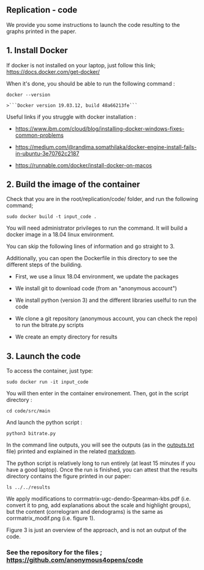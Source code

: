 ## Replication - code

We provide you some instructions to launch the code resulting to the graphs printed in the paper.


## 1. Install Docker

If docker is not installed on your laptop, just follow this link; https://docs.docker.com/get-docker/

When it's done, you should be able to run the following command : 

```docker --version```

    >```Docker version 19.03.12, build 48a66213fe```


Useful links if you struggle with docker installation :

- https://www.ibm.com/cloud/blog/installing-docker-windows-fixes-common-problems

- https://medium.com/@randima.somathilaka/docker-engine-install-fails-in-ubuntu-3e70762c2187

- https://runnable.com/docker/install-docker-on-macos


## 2. Build the image of the container

Check that you are in the root/replication/code/ folder, and run the following command;

```sudo docker build -t input_code .```

You will need administrator privileges to run the command. It will build a docker image in a 18.04 linux environment.

You can skip the following lines of information and go straight to 3.

Additionally, you can open the Dockerfile in this directory to see the different steps of the building.

- First, we use a linux 18.04 environment, we update the packages

- We install git to download code (from an "anonymous account")

- We install python (version 3) and the different libraries uselful to run the code

- We clone a git repository (anonymous account, you can check the repo) to run the bitrate.py scripts

- We create an empty directory for results


## 3. Launch the code

To access the container, just type:

```sudo docker run -it input_code```

You will then enter in the container environement. Then, got in the script directory :

```cd code/src/main```

And launch the python script :

```python3 bitrate.py```

In the command line outputs, you will see the outputs (as in the [outputs.txt](https://anonymous.4open.science/r/df319578-8767-47b0-919d-a8e57eb67d25/replication/code/outputs.txt) file) printed and explained in the related [markdown](https://anonymous.4open.science/r/df319578-8767-47b0-919d-a8e57eb67d25/src/main/bitrate.md).

The python script is relatively long to run entirely (at least 15 minutes if you have a good laptop). Once the run is finished, you can attest that the results directory contains the figure printed in our paper:

```ls ../../results```

We apply modifications to corrmatrix-ugc-dendo-Spearman-kbs.pdf (i.e. convert it to png, add explanations about the scale and highlight groups), but the content (correlogram and dendograms) is the same as corrmatrix_modif.png (i.e. figure 1).

Figure 3 is just an overview of the approach, and is not an output of the code.

### See the repository for the files ; https://github.com/anonymous4opens/code

